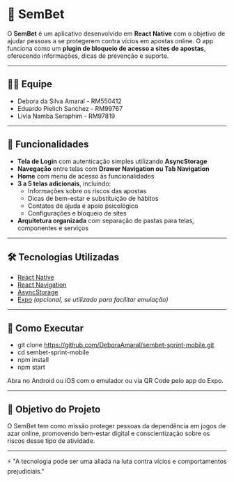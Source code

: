 # 📱 SemBet  

O **SemBet** é um aplicativo desenvolvido em **React Native** com o objetivo de ajudar pessoas a se protegerem contra vícios em apostas online. O app funciona como um **plugin de bloqueio de acesso a sites de apostas**, oferecendo informações, dicas de prevenção e suporte.  

---

## 👩‍💻 Equipe

- Debora da Silva Amaral - RM550412
- Eduardo Pielich Sanchez - RM99767
- Livia Namba Seraphim - RM97819

---

## 🚀 Funcionalidades  

- **Tela de Login** com autenticação simples utilizando **AsyncStorage**  
- **Navegação** entre telas com **Drawer Navigation ou Tab Navigation**  
- **Home** com menu de acesso às funcionalidades  
- **3 a 5 telas adicionais**, incluindo:  
  - Informações sobre os riscos das apostas  
  - Dicas de bem-estar e substituição de hábitos  
  - Contatos de ajuda e apoio psicológico  
  - Configurações e bloqueio de sites  
- **Arquitetura organizada** com separação de pastas para telas, componentes e serviços  

---

## 🛠️ Tecnologias Utilizadas  

- [React Native](https://reactnative.dev/)  
- [React Navigation](https://reactnavigation.org/)  
- [AsyncStorage](https://react-native-async-storage.github.io/async-storage/)  
- [Expo](https://expo.dev/) *(opcional, se utilizado para facilitar emulação)*  

---

## 📲 Como Executar 

- git clone https://github.com/DeboraAmaral/sembet-sprint-mobile.git
- cd sembet-sprint-mobile 
- npm install  
- npm start

Abra no Android ou iOS com o emulador ou via QR Code pelo app do Expo.

---

## 🎯 Objetivo do Projeto

O SemBet tem como missão proteger pessoas da dependência em jogos de azar online, promovendo bem-estar digital e conscientização sobre os riscos desse tipo de atividade.

---

⚡ "A tecnologia pode ser uma aliada na luta contra vícios e comportamentos prejudiciais."

